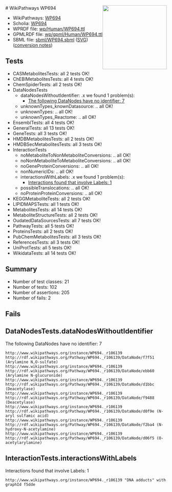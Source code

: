 <img style="float: right; width: 200px" src="../logo.png" />
# WikiPathways WP694

* WikiPathways: [WP694](https://identifiers.org/wikipathways:WP694)
* Scholia: [WP694](https://scholia.toolforge.org/wikipathways/WP694)
* WPRDF file: [wp/Human/WP694.ttl](../wp/Human/WP694.ttl)
* GPMLRDF file: [wp/gpml/Human/WP694.ttl](../wp/gpml/Human/WP694.ttl)
* SBML file: [sbml/WP694.sbml](../sbml/WP694.sbml) ([SVG](../sbml/WP694.svg)) ([conversion notes](../sbml/WP694.txt))

## Tests
* CASMetabolitesTests: all 2 tests OK!
* ChEBIMetabolitesTests: all 4 tests OK!
* ChemSpiderTests: all 2 tests OK!
* DataNodesTests
    * dataNodesWithoutIdentifier: .x we found 1 problem(s):
        * [The following DataNodes have no identifier: 7](#d2d32fa6)
    * unknownTypes_knownDatasource: .. all OK!
    * unknownTypes: .. all OK!
    * unknownTypes_Reactome: .. all OK!
* EnsemblTests: all 4 tests OK!
* GeneralTests: all 13 tests OK!
* GeneTests: all 3 tests OK!
* HMDBMetabolitesTests: all 2 tests OK!
* HMDBSecMetabolitesTests: all 3 tests OK!
* InteractionTests
    * noMetaboliteToNonMetaboliteConversions: .. all OK!
    * noNonMetaboliteToMetaboliteConversions: .. all OK!
    * noGeneProteinConversions: .. all OK!
    * nonNumericIDs: .. all OK!
    * interactionsWithLabels: .x we found 1 problem(s):
        * [Interactions found that involve Labels: 1](#630d2678)
    * possibleTranslocations: .. all OK!
    * noProteinProteinConversions: .. all OK!
* KEGGMetaboliteTests: all 2 tests OK!
* LIPIDMAPSTests: all 1 tests OK!
* MetabolitesTests: all 14 tests OK!
* MetaboliteStructureTests: all 2 tests OK!
* OudatedDataSourcesTests: all 7 tests OK!
* PathwayTests: all 5 tests OK!
* ProteinsTests: all 2 tests OK!
* PubChemMetabolitesTests: all 3 tests OK!
* ReferencesTests: all 3 tests OK!
* UniProtTests: all 5 tests OK!
* WikidataTests: all 14 tests OK!


## Summary

* Number of test classes: 21
* Number of tests: 102
* Number of assertions: 205
* Number of fails: 2

## Fails

<a name="d2d32fa6" />

## DataNodesTests.dataNodesWithoutIdentifier

The following DataNodes have no identifier: 7
```
http://www.wikipathways.org/instance/WP694._r106139 http://rdf.wikipathways.org/Pathway/WP694._r106139/DataNode/f7f51 (Arylamine N,O-sulfate)
http://www.wikipathways.org/instance/WP694._r106139 http://rdf.wikipathways.org/Pathway/WP694._r106139/DataNode/ebb60 (Arylamine N-glucuronide)
http://www.wikipathways.org/instance/WP694._r106139 http://rdf.wikipathways.org/Pathway/WP694._r106139/DataNode/d1bbc (Deacetylase)
http://www.wikipathways.org/instance/WP694._r106139 http://rdf.wikipathways.org/Pathway/WP694._r106139/DataNode/f9488 (Deacetylase)
http://www.wikipathways.org/instance/WP694._r106139 http://rdf.wikipathways.org/Pathway/WP694._r106139/DataNode/d0f9e (N-aryl sulfamic acid)
http://www.wikipathways.org/instance/WP694._r106139 http://rdf.wikipathways.org/Pathway/WP694._r106139/DataNode/f2ba4 (N-hydroxy-N-acetylamine)
http://www.wikipathways.org/instance/WP694._r106139 http://rdf.wikipathways.org/Pathway/WP694._r106139/DataNode/d06f5 (O-acetylarylamine)
```

<a name="630d2678" />

## InteractionTests.interactionsWithLabels

Interactions found that involve Labels: 1
```
http://www.wikipathways.org/instance/WP694._r106139 "DNA adducts" with graphId f5dde
```

